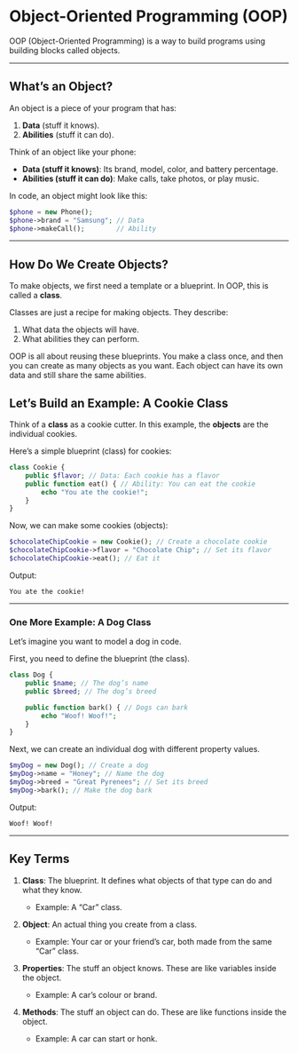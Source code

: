 # Object-Oriented Programming (OOP)

OOP (Object-Oriented Programming) is a way to build programs using building blocks called objects.

---

## What’s an Object?

An object is a piece of your program that has:

1. **Data** (stuff it knows).
2. **Abilities** (stuff it can do).

Think of an object like your phone:

- **Data (stuff it knows)**: Its brand, model, color, and battery percentage.
- **Abilities (stuff it can do)**: Make calls, take photos, or play music.

In code, an object might look like this:

```php
$phone = new Phone();
$phone->brand = "Samsung"; // Data
$phone->makeCall();        // Ability
```

---

## How Do We Create Objects?

To make objects, we first need a template or a blueprint. In OOP, this is called a **class**.

Classes are just a recipe for making objects. They describe:

1. What data the objects will have.
2. What abilities they can perform.

OOP is all about reusing these blueprints. You make a class once, and then you can create as many objects as you want. Each object can have its own data and still share the same abilities.


## Let’s Build an Example: A Cookie Class

Think of a **class** as a cookie cutter. In this example, the **objects** are the individual cookies.

Here’s a simple blueprint (class) for cookies:

```php
class Cookie {
    public $flavor; // Data: Each cookie has a flavor
    public function eat() { // Ability: You can eat the cookie
        echo "You ate the cookie!";
    }
}
```

Now, we can make some cookies (objects):

```php
$chocolateChipCookie = new Cookie(); // Create a chocolate cookie
$chocolateChipCookie->flavor = "Chocolate Chip"; // Set its flavor
$chocolateChipCookie->eat(); // Eat it
```

Output: 

```
You ate the cookie!
```

---

### One More Example: A Dog Class

Let’s imagine you want to model a dog in code.

First, you need to define the blueprint (the class).

   ```php
   class Dog {
       public $name; // The dog’s name
       public $breed; // The dog’s breed

       public function bark() { // Dogs can bark
           echo "Woof! Woof!";
       }
   }
   ```

Next, we can create an individual dog with different property values.

   ```php
   $myDog = new Dog(); // Create a dog
   $myDog->name = "Honey"; // Name the dog
   $myDog->breed = "Great Pyrenees"; // Set its breed
   $myDog->bark(); // Make the dog bark
   ```

Output:
```
Woof! Woof!
```

--- 

## Key Terms

1. **Class**: The blueprint. It defines what objects of that type can do and what they know.
   - Example: A “Car” class.

2. **Object**: An actual thing you create from a class.
   - Example: Your car or your friend’s car, both made from the same “Car” class.

3. **Properties**: The stuff an object knows. These are like variables inside the object.
   - Example: A car’s colour or brand.

4. **Methods**: The stuff an object can do. These are like functions inside the object.
   - Example: A car can start or honk.